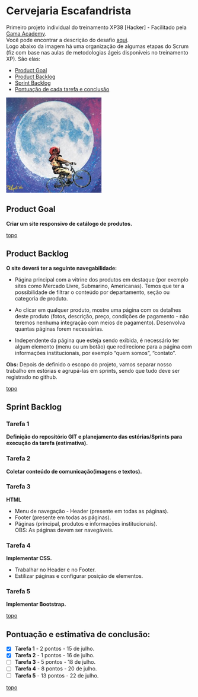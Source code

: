 # Cervejaria Escafandrista 

Primeiro projeto individual do treinamento XP38 [Hacker] - Facilitado pela [Gama Academy](https://www.gama.academy/). \
Você pode encontrar a descrição do desafio [aqui](https://github.com/amauriaureo/cervejaria-escafandrista/tree/main/DESAFIO-INDIVIDUAL-1). \
Logo abaixo da imagem há uma organização de algumas etapas do Scrum (fiz com base nas aulas de metodologias ágeis disponíveis no treinamento XP). São elas:
* [Product Goal](https://github.com/amauriaureo/cervejaria-escafandrista#product-goal) 
* [Product Backlog](https://github.com/amauriaureo/cervejaria-escafandrista#product-backlog) 
* [Sprint Backlog](https://github.com/amauriaureo/cervejaria-escafandrista#sprint-backlog) 
* [Pontuação de cada tarefa e conclusão](https://github.com/amauriaureo/cervejaria-escafandrista#pontua%C3%A7%C3%A3o-e-estimativa-de-conclus%C3%A3o)


<img src="/cervejaria-bootstrap/institucional/title2.png" alt="Logo Cervejaria Escafandrista"/>

## Product Goal

**Criar um site responsivo de catálogo de produtos.**

[topo](https://github.com/amauriaureo/cervejaria-escafandrista#cervejaria-escafandrista)

## Product Backlog

**O site deverá ter a seguinte navegabilidade:**

* Página principal com a vitrine dos produtos em destaque (por exemplo sites como Mercado Livre, Submarino, Americanas). Temos que ter a possibilidade de filtrar o conteúdo por departamento, seção ou categoria de produto.

* Ao clicar em qualquer produto, mostre uma página com os detalhes deste produto (fotos, descrição, preço, condições de pagamento - não teremos nenhuma integração com meios de pagamento). Desenvolva quantas páginas forem necessárias.

* Independente da página que esteja sendo exibida, é necessário ter algum elemento (menu ou um botão) que redirecione para a página com informações institucionais, por exemplo “quem somos”, “contato”.

**Obs:** Depois de definido o escopo do projeto, vamos separar nosso trabalho em estórias e agrupá-las em sprints, sendo que tudo deve ser registrado no github.

[topo](https://github.com/amauriaureo/cervejaria-escafandrista#cervejaria-escafandrista)

## Sprint Backlog


### Tarefa 1
**Definição do repositório GIT e planejamento das estórias/Sprints para execução da tarefa (estimativa).**

### Tarefa 2  
**Coletar conteúdo de comunicação(imagens e textos).**

### Tarefa 3 
**HTML**
* Menu de navegação - Header (presente em todas as páginas).
* Footer (presente em todas as páginas).
* Páginas (principal, produtos e informações institucionais).\
OBS: As páginas devem ser navegáveis.

### Tarefa 4 
**Implementar CSS.**
* Trabalhar no Header e no Footer.
* Estilizar páginas e configurar posição de elementos.

### Tarefa 5
**Implementar Bootstrap.**

[topo](https://github.com/amauriaureo/cervejaria-escafandrista#cervejaria-escafandrista)

## Pontuação e estimativa de conclusão:

- [x] **Tarefa 1** - 2 pontos - 15 de julho.
- [x] **Tarefa 2** - 1 pontos - 16 de julho.
- [ ] **Tarefa 3** - 5 pontos - 18 de julho.
- [ ] **Tarefa 4** - 8 pontos - 20 de julho.
- [ ] **Tarefa 5** - 13 pontos - 22 de julho.

[topo](https://github.com/amauriaureo/cervejaria-escafandrista#cervejaria-escafandrista)


